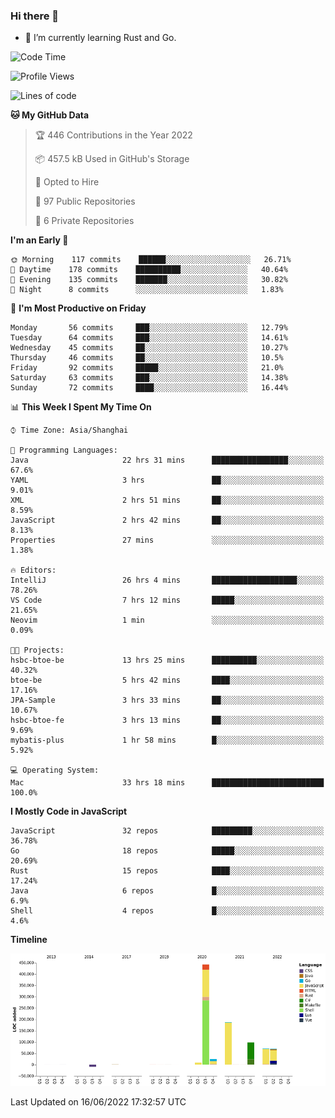 ### Hi there 👋

- 🌱 I’m currently learning Rust and Go.

<!--START_SECTION:waka-->
![Code Time](http://img.shields.io/badge/Code%20Time-448%20hrs%2057%20mins-blue)

![Profile Views](http://img.shields.io/badge/Profile%20Views-0-blue)

![Lines of code](https://img.shields.io/badge/From%20Hello%20World%20I%27ve%20Written-900%20Thousand%20lines%20of%20code-blue)

**🐱 My GitHub Data** 

> 🏆 446 Contributions in the Year 2022
 > 
> 📦 457.5 kB Used in GitHub's Storage 
 > 
> 💼 Opted to Hire
 > 
> 📜 97 Public Repositories 
 > 
> 🔑 6 Private Repositories  
 > 
**I'm an Early 🐤** 

```text
🌞 Morning    117 commits    ██████░░░░░░░░░░░░░░░░░░░   26.71% 
🌆 Daytime    178 commits    ██████████░░░░░░░░░░░░░░░   40.64% 
🌃 Evening    135 commits    ███████░░░░░░░░░░░░░░░░░░   30.82% 
🌙 Night      8 commits      ░░░░░░░░░░░░░░░░░░░░░░░░░   1.83%

```
📅 **I'm Most Productive on Friday** 

```text
Monday       56 commits     ███░░░░░░░░░░░░░░░░░░░░░░   12.79% 
Tuesday      64 commits     ███░░░░░░░░░░░░░░░░░░░░░░   14.61% 
Wednesday    45 commits     ██░░░░░░░░░░░░░░░░░░░░░░░   10.27% 
Thursday     46 commits     ██░░░░░░░░░░░░░░░░░░░░░░░   10.5% 
Friday       92 commits     █████░░░░░░░░░░░░░░░░░░░░   21.0% 
Saturday     63 commits     ███░░░░░░░░░░░░░░░░░░░░░░   14.38% 
Sunday       72 commits     ████░░░░░░░░░░░░░░░░░░░░░   16.44%

```


📊 **This Week I Spent My Time On** 

```text
⌚︎ Time Zone: Asia/Shanghai

💬 Programming Languages: 
Java                     22 hrs 31 mins      █████████████████░░░░░░░░   67.6% 
YAML                     3 hrs               ██░░░░░░░░░░░░░░░░░░░░░░░   9.01% 
XML                      2 hrs 51 mins       ██░░░░░░░░░░░░░░░░░░░░░░░   8.59% 
JavaScript               2 hrs 42 mins       ██░░░░░░░░░░░░░░░░░░░░░░░   8.13% 
Properties               27 mins             ░░░░░░░░░░░░░░░░░░░░░░░░░   1.38%

🔥 Editors: 
IntelliJ                 26 hrs 4 mins       ███████████████████░░░░░░   78.26% 
VS Code                  7 hrs 12 mins       █████░░░░░░░░░░░░░░░░░░░░   21.65% 
Neovim                   1 min               ░░░░░░░░░░░░░░░░░░░░░░░░░   0.09%

🐱‍💻 Projects: 
hsbc-btoe-be             13 hrs 25 mins      ██████████░░░░░░░░░░░░░░░   40.32% 
btoe-be                  5 hrs 42 mins       ████░░░░░░░░░░░░░░░░░░░░░   17.16% 
JPA-Sample               3 hrs 33 mins       ██░░░░░░░░░░░░░░░░░░░░░░░   10.67% 
hsbc-btoe-fe             3 hrs 13 mins       ██░░░░░░░░░░░░░░░░░░░░░░░   9.69% 
mybatis-plus             1 hr 58 mins        █░░░░░░░░░░░░░░░░░░░░░░░░   5.92%

💻 Operating System: 
Mac                      33 hrs 18 mins      █████████████████████████   100.0%

```

**I Mostly Code in JavaScript** 

```text
JavaScript               32 repos            █████████░░░░░░░░░░░░░░░░   36.78% 
Go                       18 repos            █████░░░░░░░░░░░░░░░░░░░░   20.69% 
Rust                     15 repos            ████░░░░░░░░░░░░░░░░░░░░░   17.24% 
Java                     6 repos             █░░░░░░░░░░░░░░░░░░░░░░░░   6.9% 
Shell                    4 repos             █░░░░░░░░░░░░░░░░░░░░░░░░   4.6%

```


**Timeline**

![Chart not found](https://raw.githubusercontent.com/elton/elton/main/charts/bar_graph.png) 


 Last Updated on 16/06/2022 17:32:57 UTC
<!--END_SECTION:waka-->

<!--
**elton/elton** is a ✨ _special_ ✨ repository because its `README.md` (this file) appears on your GitHub profile.

Here are some ideas to get you started:

- 🔭 I’m currently working on ...
- 🌱 I’m currently learning ...
- 👯 I’m looking to collaborate on ...
- 🤔 I’m looking for help with ...
- 💬 Ask me about ...
- 📫 How to reach me: ...
- 😄 Pronouns: ...
- ⚡ Fun fact: ...
-->
